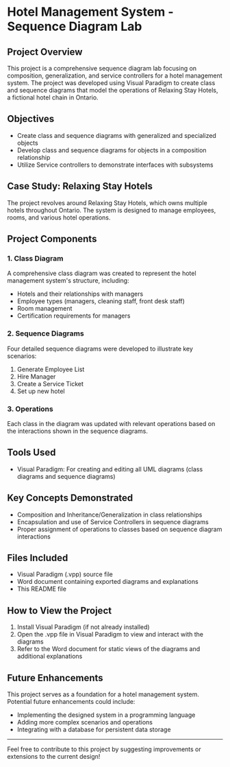 # Hotel Management System - Sequence Diagram Lab

## Project Overview
This project is a comprehensive sequence diagram lab focusing on composition, generalization, and service controllers for a hotel management system. The project was developed using Visual Paradigm to create class and sequence diagrams that model the operations of Relaxing Stay Hotels, a fictional hotel chain in Ontario.

## Objectives
- Create class and sequence diagrams with generalized and specialized objects
- Develop class and sequence diagrams for objects in a composition relationship
- Utilize Service controllers to demonstrate interfaces with subsystems

## Case Study: Relaxing Stay Hotels
The project revolves around Relaxing Stay Hotels, which owns multiple hotels throughout Ontario. The system is designed to manage employees, rooms, and various hotel operations.

## Project Components

### 1. Class Diagram
A comprehensive class diagram was created to represent the hotel management system's structure, including:
- Hotels and their relationships with managers
- Employee types (managers, cleaning staff, front desk staff)
- Room management
- Certification requirements for managers

### 2. Sequence Diagrams
Four detailed sequence diagrams were developed to illustrate key scenarios:
1. Generate Employee List
2. Hire Manager
3. Create a Service Ticket
4. Set up new hotel

### 3. Operations
Each class in the diagram was updated with relevant operations based on the interactions shown in the sequence diagrams.

## Tools Used
- Visual Paradigm: For creating and editing all UML diagrams (class diagrams and sequence diagrams)

## Key Concepts Demonstrated
- Composition and Inheritance/Generalization in class relationships
- Encapsulation and use of Service Controllers in sequence diagrams
- Proper assignment of operations to classes based on sequence diagram interactions

## Files Included
- Visual Paradigm (.vpp) source file
- Word document containing exported diagrams and explanations
- This README file

## How to View the Project
1. Install Visual Paradigm (if not already installed)
2. Open the .vpp file in Visual Paradigm to view and interact with the diagrams
3. Refer to the Word document for static views of the diagrams and additional explanations

## Future Enhancements
This project serves as a foundation for a hotel management system. Potential future enhancements could include:
- Implementing the designed system in a programming language
- Adding more complex scenarios and operations
- Integrating with a database for persistent data storage

---

Feel free to contribute to this project by suggesting improvements or extensions to the current design!
